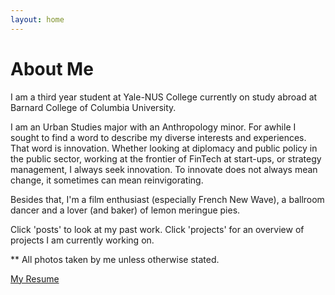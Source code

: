 ```yaml
---
layout: home
---
```

# About Me

I am a third year student at Yale-NUS College currently on study abroad at Barnard College of Columbia University. 

I am an Urban Studies major with an Anthropology minor. For awhile I sought to find a word to describe my diverse interests and experiences. That word is innovation. Whether looking at diplomacy and public policy in the public sector, working at the frontier of FinTech at start-ups, or strategy management, I always seek innovation. To innovate does not always mean change, it sometimes can mean reinvigorating.

Besides that, I'm a film enthusiast (especially French New Wave), a ballroom dancer and a lover (and baker) of lemon
meringue pies. 

Click 'posts' to look at my past work. Click 'projects' for an overview of projects I am currently working on. 

** All photos taken by me unless otherwise stated. 


<a href="https://drive.google.com/file/d/1wO68hhR4RRBzlZaUowC0oSGsqbGfVbIm/view?usp=sharing" class="btn_success">My Resume</a>
